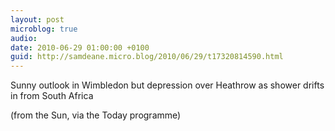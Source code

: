```yaml
---
layout: post
microblog: true
audio: 
date: 2010-06-29 01:00:00 +0100
guid: http://samdeane.micro.blog/2010/06/29/t17320814590.html
---
```

Sunny outlook in Wimbledon but depression over Heathrow as shower drifts in from South Africa

(from the Sun, via the Today programme)
